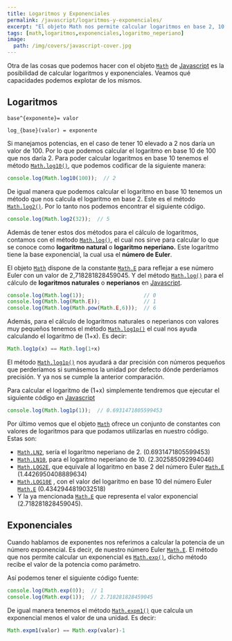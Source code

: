 ```yaml
---
title: Logaritmos y Exponenciales
permalink: /javascript/logaritmos-y-exponenciales/
excerpt: "El objeto Math nos permite calcular logaritmos en base 2, 10 y neperianos, así como realizar cálculos exponenciales."
tags: [math,logaritmos,exponenciales,logaritmo_neperiano]
image:
  path: /img/covers/javascript-cover.jpg
---
```


Otra de las cosas que podemos hacer con el objeto [`Math`](https://w3api.com/Javascript/Math/) de [Javascript](https://www.manualweb.net/javascript/) es la posibilidad de calcular logaritmos y exponenciales. Veamos qué capacidades podemos explotar de los mismos.


## Logaritmos


```undefined
base^{exponente}= valor
```


```undefined
log_{base}(valor) = exponente
```


Si manejamos potencias, en el caso de tener 10 elevado a 2 nos daría un valor de 100. Por lo que podemos calcular el logaritmo en base 10 de 100 que nos daría 2. Para poder calcular logaritmos en base 10 tenemos el método [`Math.log10()`](https://www.w3api.com/Javascript/Math/log10), que podemos codificar de la siguiente manera:


```javascript
console.log(Math.log10(100));  // 2
```


De igual manera que podemos calcular el logaritmo en base 10 tenemos un método que nos calcula el logaritmo en base 2. Este es el método [`Math.log2()`](https://www.w3api.com/Javascript/Math/log2). Por lo tanto nos podemos encontrar el siguiente código.


```javascript
console.log(Math.log2(32));  // 5
```


Además de tener estos dos métodos para el cálculo de logaritmos, contamos con el método [`Math.log()`](https://www.w3api.com/Javascript/Math/log), el cual nos sirve para calcular lo que se conoce como **logaritmo natural** o **logaritmo neperiano.** Este logaritmo tiene la base exponencial, la cual usa el **número de Euler**. 


El objeto [`Math`](https://w3api.com/Javascript/Math/) dispone de la constante [`Math.E`](https://www.w3api.com/Javascript/Math/E/) para reflejar a ese número Euler con un valor de 2,718281828459045. Y del método [`Math.log()`](https://www.w3api.com/Javascript/Math/log) para el cálculo de **logaritmos naturales** o **neperianos** en [Javascript](https://www.manualweb.net/javascript/).


```javascript
console.log(Math.log(1));                   // 0
console.log(Math.log(Math.E));              // 1
console.log(Math.log(Math.pow(Math.E,6)));  // 6
```


Además, para el cálculo de logaritmos naturales o neperianos con valores muy pequeños tenemos el método [`Math.log1p()`](https://www.w3api.com/Javascript/Math/log1p) el cual nos ayuda calculando el logaritmo de (1+x). Es decir:


```javascript
Math.log1p(x) == Math.log(1+x)
```


El método [`Math.log1p()`](https://www.w3api.com/Javascript/Math/log1p) nos ayudará a dar precisión con números pequeños que perderíamos si sumásemos la unidad por defecto dónde perderíamos precisión. Y ya nos se cumple la anterior comparación.


Para calcular el logaritmo de (1+x) simplemente tendremos que ejecutar el siguiente código en [Javascript](https://www.manualweb.net/javascript/)


```javascript
console.log(Math.log1p(1));  // 0.6931471805599453
```


Por último vemos que el objeto [`Math`](https://w3api.com/Javascript/Math/) ofrece un conjunto de constantes con valores de logaritmos para que podamos utilizarlas en nuestro código. Estas son:

- [`Math.LN2`](https://www.w3api.com/Javascript/Math/LN2), sería el logaritmo neperiano de 2. (0.6931471805599453)
- [`Math.L`](https://www.w3api.com/Javascript/Math/LN2)[`N10`](https://www.w3api.com/Javascript/Math/LN10), para el logaritmo neperiano de 10. (2.302585092994046)
- [`Math.L`](https://www.w3api.com/Javascript/Math/LN2)[`OG2E`](https://www.w3api.com/Javascript/Math/LOG2E), que equivale al logaritmo en base 2 del número Euler [`Math.E`](https://www.w3api.com/Javascript/Math/E/) (1.4426950408889634)
- [`Math.L`](https://www.w3api.com/Javascript/Math/LN2)[`OG10E`](https://www.w3api.com/Javascript/Math/LOG10E) , con el valor del logaritmo en base 10 del número Euler [`Math.E`](https://www.w3api.com/Javascript/Math/E/) (0.4342944819032518)
- Y la ya mencionada [`Math.E`](https://www.w3api.com/Javascript/Math/E/) que representa el valor exponencial (2.718281828459045).

## Exponenciales


Cuando hablamos de exponentes nos referimos a calcular la potencia de un número exponencial. Es decir, de nuestro número Euler [`Math.E`](https://www.w3api.com/Javascript/Math/E/). El método que nos permite calcular un exponencial es [`Math.exp()`](https://www.w3api.com/Javascript/Math/exp), dicho método recibe el valor de la potencia como parámetro. 


Así podemos tener el siguiente código fuente:


```javascript
console.log(Math.exp(0));  // 1
console.log(Math.exp(1));  // 2.718281828459045
```


De igual manera tenemos el método [`Math.expm1()`](https://www.w3api.com/Javascript/Math/expm1) que calcula un exponencial menos el valor de una unidad. Es decir:


```javascript
Math.expm1(valor) == Math.exp(valor)-1
```

